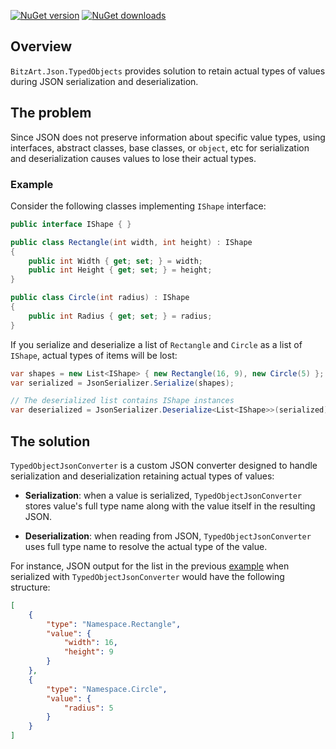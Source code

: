 [![NuGet version](https://img.shields.io/nuget/v/BitzArt.Json.TypedObjects.svg)](https://www.nuget.org/packages/BitzArt.Json.TypedObjects/)
[![NuGet downloads](https://img.shields.io/nuget/dt/BitzArt.Json.TypedObjects.svg)](https://www.nuget.org/packages/BitzArt.Json.TypedObjects/)

## Overview
`BitzArt.Json.TypedObjects` provides solution to retain actual types of values during JSON serialization and deserialization.

## The problem 
Since JSON does not preserve information about specific value types, using interfaces, abstract classes, base classes, or `object`, etc for serialization and deserialization causes values to lose their actual types.

### Example
Consider the following classes implementing `IShape` interface:

```csharp
public interface IShape { }

public class Rectangle(int width, int height) : IShape
{
    public int Width { get; set; } = width;
    public int Height { get; set; } = height;
}

public class Circle(int radius) : IShape
{
    public int Radius { get; set; } = radius;
}
```

If you serialize and deserialize a list of `Rectangle` and `Circle` as a list of `IShape`, actual types of items will be lost:

```csharp
var shapes = new List<IShape> { new Rectangle(16, 9), new Circle(5) };
var serialized = JsonSerializer.Serialize(shapes);

// The deserialized list contains IShape instances
var deserialized = JsonSerializer.Deserialize<List<IShape>>(serialized);
```

## The solution
`TypedObjectJsonConverter` is a custom JSON converter designed to handle serialization and deserialization retaining actual types of values:

 - __Serialization__: when a value is serialized, `TypedObjectJsonConverter` stores value's full type name along with the value itself in the resulting JSON.

- __Deserialization__: when reading from JSON, `TypedObjectJsonConverter` uses full type name to resolve the actual type of the value.

For instance, JSON output for the list in the previous [example](#example) when serialized with `TypedObjectJsonConverter` would have the following structure:

```json
[
	{
		"type": "Namespace.Rectangle",
		"value": {
			"width": 16,
			"height": 9
		}
	},
	{
		"type": "Namespace.Circle",
		"value": {
			"radius": 5
		}
	}
]
```

